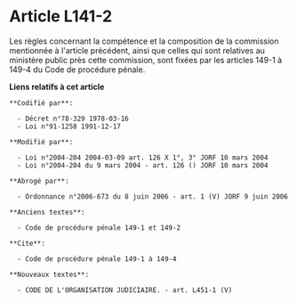 # Article L141-2

Les règles concernant la compétence et la composition de la commission mentionnée à l'article précédent, ainsi que celles qui
sont relatives au ministère public près cette commission, sont fixées par les articles 149-1 à 149-4 du Code de procédure
pénale.

**Liens relatifs à cet article**

	**Codifié par**:

	  - Décret n°78-329 1978-03-16
	  - Loi n°91-1258 1991-12-17

	**Modifié par**:

	  - Loi n°2004-204 2004-03-09 art. 126 X 1°, 3° JORF 10 mars 2004
	  - Loi n°2004-204 du 9 mars 2004 - art. 126 () JORF 10 mars 2004

	**Abrogé par**:

	  - Ordonnance n°2006-673 du 8 juin 2006 - art. 1 (V) JORF 9 juin 2006

	**Anciens textes**:

	  - Code de procédure pénale 149-1 et 149-2

	**Cite**:

	  - Code de procédure pénale 149-1 à 149-4

	**Nouveaux textes**:

	  - CODE DE L'ORGANISATION JUDICIAIRE. - art. L451-1 (V)
